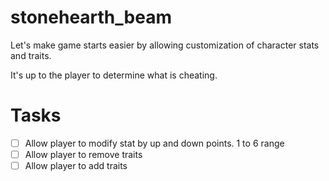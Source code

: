 # stonehearth_beam

Let's make game starts easier by allowing customization of character stats and traits.

It's up to the player to determine what is cheating.

# Tasks

- [ ] Allow player to modify stat by up and down points. 1 to 6 range
- [ ] Allow player to remove traits
- [ ] Allow player to add traits
